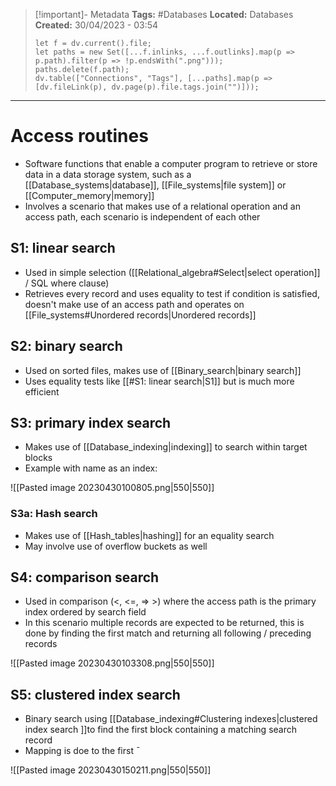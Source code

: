 > [!important]- Metadata
> **Tags:** #Databases 
> **Located:** Databases
> **Created:** 30/04/2023 - 03:54
> ```dataviewjs
> let f = dv.current().file;
> let paths = new Set([...f.inlinks, ...f.outlinks].map(p => p.path).filter(p => !p.endsWith(".png")));
> paths.delete(f.path);
> dv.table(["Connections", "Tags"], [...paths].map(p => [dv.fileLink(p), dv.page(p).file.tags.join("")]));
> ```

___
# Access routines
- Software functions that enable a computer program to retrieve or store data in a data storage system, such as a [[Database_systems|database]], [[File_systems|file system]] or [[Computer_memory|memory]]
- Involves a scenario that makes use of a relational operation and an access path, each scenario is independent of each other
## S1: linear search
- Used in simple selection ([[Relational_algebra#Select|select operation]] / SQL where clause)
- Retrieves every record and uses equality to test if condition is satisfied, doesn't make use of an access path and operates on  [[File_systems#Unordered records|Unordered records]]
## S2: binary search
- Used on sorted files, makes use of [[Binary_search|binary search]]
- Uses equality tests like [[#S1: linear search|S1]] but is much more efficient 
## S3: primary index search
- Makes use of [[Database_indexing|indexing]] to search within target blocks 
- Example with name as an index:

![[Pasted image 20230430100805.png|550|550]]

### S3a: Hash search
- Makes use of [[Hash_tables|hashing]] for an equality search 
- May involve use of overflow buckets as well
## S4: comparison search
- Used in comparison (<, <=, => >) where the access path is the primary index ordered by search field
- In this scenario multiple records are expected to be returned, this is done by finding the first match and returning all following / preceding records 

![[Pasted image 20230430103308.png|550|550]]

## S5: clustered index search
- Binary search using [[Database_indexing#Clustering indexes|clustered index search ]]to find the first block containing a matching search record
- Mapping is doe to the first ¯

![[Pasted image 20230430150211.png|550|550]]